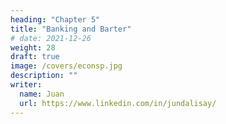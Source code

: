 ```yaml
---
heading: "Chapter 5"
title: "Banking and Barter"
# date: 2021-12-26
weight: 28
draft: true
image: /covers/econsp.jpg
description: ""
writer:
  name: Juan
  url: https://www.linkedin.com/in/jundalisay/
---
```



